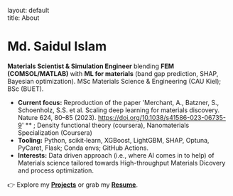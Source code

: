 layout: default  
title: About  


# Md. Saidul Islam
**Materials Scientist & Simulation Engineer** blending **FEM (COMSOL/MATLAB)** with **ML for materials** (band gap prediction, SHAP, Bayesian optimization). MSc Materials Science & Engineering (CAU Kiel); BSc (BUET).


- **Current focus:** Reproduction of the paper 'Merchant, A., Batzner, S., Schoenholz, S.S. et al. Scaling deep learning for materials discovery. Nature 624, 80–85 (2023). https://doi.org/10.1038/s41586-023-06735-9' ** ; Density functional theory (coursera), Nanomaterials Specialization (Coursera)
- **Tooling:** Python, scikit‑learn, XGBoost, LightGBM, SHAP, Optuna, PyCaret, Flask; Conda envs; GitHub Actions.
- **Interests:** Data driven approach (i.e., where AI comes in to help) of Materials science tailored towards High-throughput Materials Dicovery and process optimization.


👉 Explore my **[Projects](/projects)** or grab my **[Resume](/assets/resume/Resume_MD_Saidul_Islam.pdf)**.
